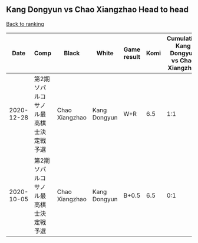 ## Kang Dongyun vs Chao Xiangzhao Head to head

[Back to ranking](../../index.md)




| **Date** | **Comp** | **Black** | **White** | **Game result** | **Komi** | **Cumulative Kang Dongyun vs Chao Xiangzhao** | **Kang Dongyun streak** | **Chao Xiangzhao streak** | 
| --- | --- | --- | --- | --- | --- | --- | --- | --- |
| 2020-12-28 | 第2期ソパルコサノル最高棋士決定戦予選 | Chao Xiangzhao | Kang Dongyun | W+R | 6.5 | 1:1 | 1 | 0 | 
| 2020-10-05 | 第2期ソパルコサノル最高棋士決定戦予選 | Chao Xiangzhao | Kang Dongyun | B+0.5 | 6.5 | 0:1 | 0 | 1 |




